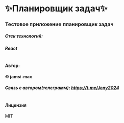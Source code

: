 # ✨Планировщик задач✨
### **Тестовое приложение планировщик задач**
##### Стек технологий: 
##### React
#
#### Автор: 
**© jamsi-max**
##### Связь с автором(телеграмм): https://t.me/Jony2024
#

#### Лицензия

MIT
